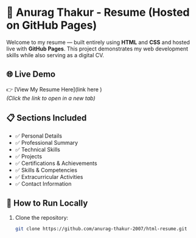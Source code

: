 # 💼 Anurag Thakur - Resume (Hosted on GitHub Pages)

Welcome to my resume — built entirely using **HTML** and **CSS** and hosted live with **GitHub Pages**. This project demonstrates my web development skills while also serving as a digital CV.

## 🌐 Live Demo

👉 [View My Resume Here](link here )  
_(Click the link to open in a new tab)_

## 📋 Sections Included

- ✅ Personal Details  
- ✅ Professional Summary  
- ✅ Technical Skills  
- ✅ Projects  
- ✅ Certifications & Achievements  
- ✅ Skills & Competencies  
- ✅ Extracurricular Activities  
- ✅ Contact Information  

## 🚀 How to Run Locally

1. Clone the repository:
   ```bash
   git clone https://github.com/anurag-thakur-2007/html-resume.git
